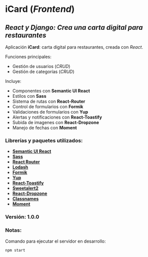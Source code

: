 # iCard (_Frontend_)

## *React y Django: Crea una carta digital para restaurantes*

Aplicación **iCard**: carta digital para restaurantes, creada con _React_.

Funciones principales:
+ Gestión de usuarios (_CRUD_)
+ Gestión de categorías (_CRUD_)

Incluye:
+ Componentes con **Semantic UI React**
+ Estilos con **Sass**
+ Sistema de rutas con **React-Router**
+ Control de formularios con **Formik**
+ Validaciones de formularios con **Yup**
+ Alertas y notificaciones con **React-Toastify**
+ Subida de imagenes con **React-Dropzone**
+ Manejo de fechas con **Moment**

### Librerías y paquetes utilizados:
- [**Semantic UI React**](https://react.semantic-ui.com/)
- [**Sass**](https://sass-lang.com/)
- [**React Router**](https://reactrouter.com/)
- [**Lodash**](https://lodash.com/)
- [**Formik**](https://formik.org/)
- [**Yup**](https://www.npmjs.com/package/yup)
- [**React-Toastify**](https://www.npmjs.com/package/react-toastify)
- [**Sweetalert2**](https://sweetalert2.github.io/)
- [**React-Dropzone**](https://react-dropzone.js.org/)
- [**Classnames**](https://www.npmjs.com/package/classnames)
- [**Moment**](https://momentjs.com/)

### Versión: 1.0.0

### Notas:
Comando para ejecutar el servidor en desarrollo:
```
npm start
```
